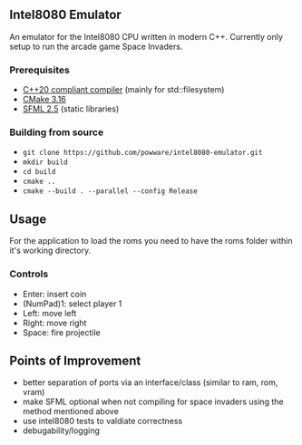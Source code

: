 ## Intel8080 Emulator

An emulator for the Intel8080 CPU written in modern C++. Currently only setup to run the arcade game Space Invaders.

### Prerequisites
- [C++20 compliant compiler](https://en.cppreference.com/w/cpp/compiler_support) (mainly for std::filesystem)
- [CMake 3.16](https://cmake.org/)
- [SFML 2.5](https://www.sfml-dev.org/tutorials/2.5/#getting-started) (static libraries)

### Building from source
- `git clone https://github.com/powware/intel8080-emulator.git`
- `mkdir build`
- `cd build`
- `cmake ..`
- `cmake --build . --parallel --config Release`

## Usage
For the application to load the roms you need to have the roms folder within it's working directory.

### Controls
- Enter: insert coin
- (NumPad)1: select player 1
- Left: move left
- Right: move right
- Space: fire projectile

## Points of Improvement
- better separation of ports via an interface/class (similar to ram, rom, vram)
- make SFML optional when not compiling for space invaders using the method mentioned above
- use intel8080 tests to valdiate correctness
- debugability/logging
